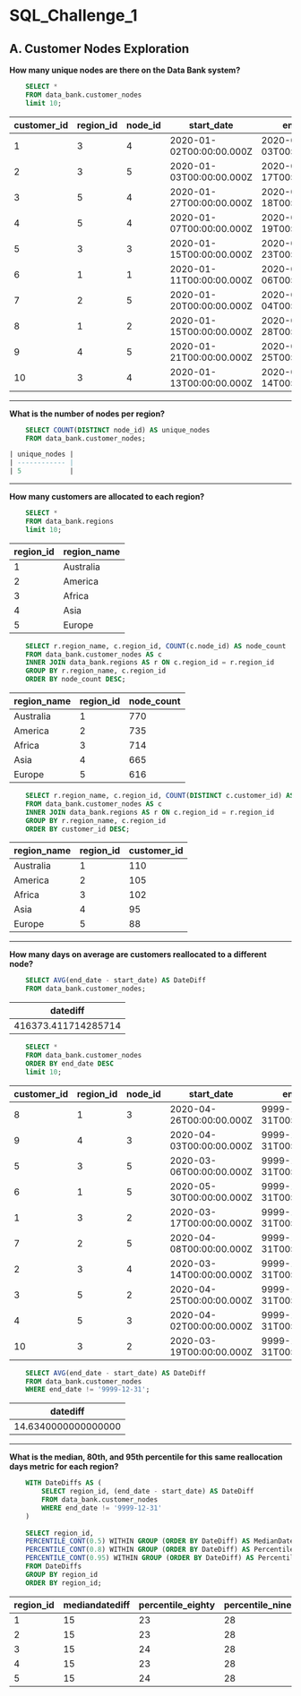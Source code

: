 # SQL_Challenge_1

## A. Customer Nodes Exploration

**How many unique nodes are there on the Data Bank system?**

```sql
    SELECT *
    FROM data_bank.customer_nodes
    limit 10;
```

| customer_id | region_id | node_id | start_date               | end_date                 |
| ----------- | --------- | ------- | ------------------------ | ------------------------ |
| 1           | 3         | 4       | 2020-01-02T00:00:00.000Z | 2020-01-03T00:00:00.000Z |
| 2           | 3         | 5       | 2020-01-03T00:00:00.000Z | 2020-01-17T00:00:00.000Z |
| 3           | 5         | 4       | 2020-01-27T00:00:00.000Z | 2020-02-18T00:00:00.000Z |
| 4           | 5         | 4       | 2020-01-07T00:00:00.000Z | 2020-01-19T00:00:00.000Z |
| 5           | 3         | 3       | 2020-01-15T00:00:00.000Z | 2020-01-23T00:00:00.000Z |
| 6           | 1         | 1       | 2020-01-11T00:00:00.000Z | 2020-02-06T00:00:00.000Z |
| 7           | 2         | 5       | 2020-01-20T00:00:00.000Z | 2020-02-04T00:00:00.000Z |
| 8           | 1         | 2       | 2020-01-15T00:00:00.000Z | 2020-01-28T00:00:00.000Z |
| 9           | 4         | 5       | 2020-01-21T00:00:00.000Z | 2020-01-25T00:00:00.000Z |
| 10          | 3         | 4       | 2020-01-13T00:00:00.000Z | 2020-01-14T00:00:00.000Z |

---

**What is the number of nodes per region?**

```sql
    SELECT COUNT(DISTINCT node_id) AS unique_nodes
    FROM data_bank.customer_nodes;

| unique_nodes |
| ------------ |
| 5            |
```

---
**How many customers are allocated to each region?**

```sql
    SELECT *
    FROM data_bank.regions
    limit 10;
```

| region_id | region_name |
| --------- | ----------- |
| 1         | Australia   |
| 2         | America     |
| 3         | Africa      |
| 4         | Asia        |
| 5         | Europe      |

```sql
    SELECT r.region_name, c.region_id, COUNT(c.node_id) AS node_count
    FROM data_bank.customer_nodes AS c
    INNER JOIN data_bank.regions AS r ON c.region_id = r.region_id
    GROUP BY r.region_name, c.region_id
    ORDER BY node_count DESC;
```

| region_name | region_id | node_count |
| ----------- | --------- | ---------- |
| Australia   | 1         | 770        |
| America     | 2         | 735        |
| Africa      | 3         | 714        |
| Asia        | 4         | 665        |
| Europe      | 5         | 616        |


```sql
    SELECT r.region_name, c.region_id, COUNT(DISTINCT c.customer_id) AS customer_id
    FROM data_bank.customer_nodes AS c
    INNER JOIN data_bank.regions AS r ON c.region_id = r.region_id
    GROUP BY r.region_name, c.region_id
    ORDER BY customer_id DESC;
```

| region_name | region_id | customer_id |
| ----------- | --------- | ----------- |
| Australia   | 1         | 110         |
| America     | 2         | 105         |
| Africa      | 3         | 102         |
| Asia        | 4         | 95          |
| Europe      | 5         | 88          |

---

**How many days on average are customers reallocated to a different node?**
```sql
    SELECT AVG(end_date - start_date) AS DateDiff
    FROM data_bank.customer_nodes;
```

| datediff            |
| ------------------- |
| 416373.411714285714 |


```sql
    SELECT *
    FROM data_bank.customer_nodes
    ORDER BY end_date DESC
    limit 10;
```

| customer_id | region_id | node_id | start_date               | end_date                 |
| ----------- | --------- | ------- | ------------------------ | ------------------------ |
| 8           | 1         | 3       | 2020-04-26T00:00:00.000Z | 9999-12-31T00:00:00.000Z |
| 9           | 4         | 3       | 2020-04-03T00:00:00.000Z | 9999-12-31T00:00:00.000Z |
| 5           | 3         | 5       | 2020-03-06T00:00:00.000Z | 9999-12-31T00:00:00.000Z |
| 6           | 1         | 5       | 2020-05-30T00:00:00.000Z | 9999-12-31T00:00:00.000Z |
| 1           | 3         | 2       | 2020-03-17T00:00:00.000Z | 9999-12-31T00:00:00.000Z |
| 7           | 2         | 5       | 2020-04-08T00:00:00.000Z | 9999-12-31T00:00:00.000Z |
| 2           | 3         | 4       | 2020-03-14T00:00:00.000Z | 9999-12-31T00:00:00.000Z |
| 3           | 5         | 2       | 2020-04-25T00:00:00.000Z | 9999-12-31T00:00:00.000Z |
| 4           | 5         | 3       | 2020-04-02T00:00:00.000Z | 9999-12-31T00:00:00.000Z |
| 10          | 3         | 2       | 2020-03-19T00:00:00.000Z | 9999-12-31T00:00:00.000Z |


```sql
    SELECT AVG(end_date - start_date) AS DateDiff
    FROM data_bank.customer_nodes
    WHERE end_date != '9999-12-31';
```

| datediff            |
| ------------------- |
| 14.6340000000000000 |

---
**What is the median, 80th, and 95th percentile for this same reallocation days metric for each region?**
```sql
    WITH DateDiffs AS (
        SELECT region_id, (end_date - start_date) AS DateDiff
        FROM data_bank.customer_nodes
        WHERE end_date != '9999-12-31'
    )
    
    SELECT region_id, 
    PERCENTILE_CONT(0.5) WITHIN GROUP (ORDER BY DateDiff) AS MedianDateDiff,
    PERCENTILE_CONT(0.8) WITHIN GROUP (ORDER BY DateDiff) AS Percentile_eighty,
    PERCENTILE_CONT(0.95) WITHIN GROUP (ORDER BY DateDiff) AS Percentile_ninetyfive
    FROM DateDiffs
    GROUP BY region_id
    ORDER BY region_id;
```

| region_id | mediandatediff | percentile_eighty | percentile_ninetyfive |
| --------- | -------------- | ----------------- | --------------------- |
| 1         | 15             | 23                | 28                    |
| 2         | 15             | 23                | 28                    |
| 3         | 15             | 24                | 28                    |
| 4         | 15             | 23                | 28                    |
| 5         | 15             | 24                | 28                    |
